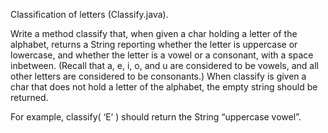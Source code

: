 Classification of letters (Classify.java).

Write a method classify that, when given a char holding a letter of the alphabet, returns a String reporting whether the letter is uppercase or lowercase, and whether the letter is a vowel or a consonant, with a space inbetween. (Recall that a, e, i, o, and u are considered to be vowels, and all other letters are considered to be consonants.)
When classify is given a char that does not hold a letter of the alphabet, the empty string should be returned.

For example, classify( ‘E’ ) should return the String “uppercase vowel”.